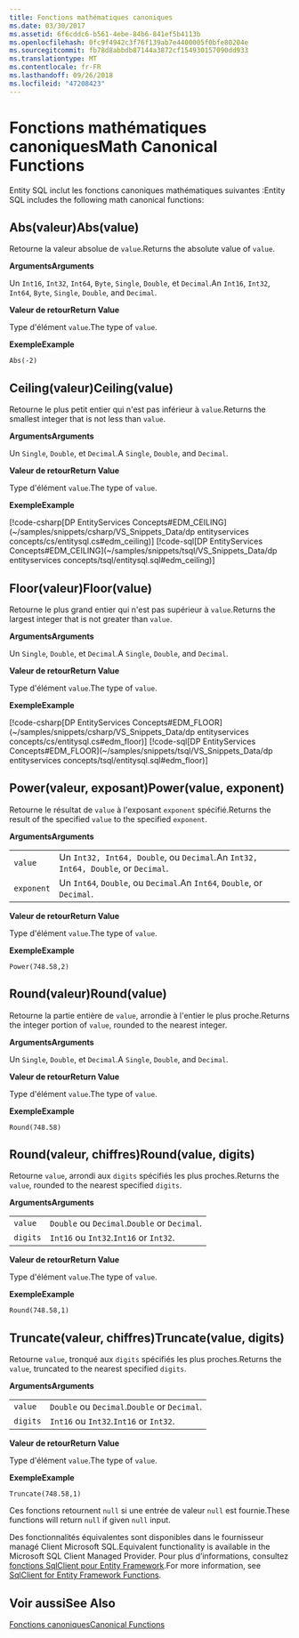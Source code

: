 ```yaml
---
title: Fonctions mathématiques canoniques
ms.date: 03/30/2017
ms.assetid: 6f6cddc6-b561-4ebe-84b6-841ef5b4113b
ms.openlocfilehash: 0fc9f4942c3f76f139ab7e4400005f0bfe80204e
ms.sourcegitcommit: fb78d8abbdb87144a3872cf154930157090dd933
ms.translationtype: MT
ms.contentlocale: fr-FR
ms.lasthandoff: 09/26/2018
ms.locfileid: "47208423"
---
```

# <a name="math-canonical-functions"></a><span data-ttu-id="89e92-102">Fonctions mathématiques canoniques</span><span class="sxs-lookup"><span data-stu-id="89e92-102">Math Canonical Functions</span></span>

<span data-ttu-id="89e92-103">Entity SQL inclut les fonctions canoniques mathématiques suivantes :</span><span class="sxs-lookup"><span data-stu-id="89e92-103">Entity SQL includes the following math canonical functions:</span></span>
  
## <a name="absvalue"></a><span data-ttu-id="89e92-104">Abs(valeur)</span><span class="sxs-lookup"><span data-stu-id="89e92-104">Abs(value)</span></span>

<span data-ttu-id="89e92-105">Retourne la valeur absolue de `value`.</span><span class="sxs-lookup"><span data-stu-id="89e92-105">Returns the absolute value of `value`.</span></span>

<span data-ttu-id="89e92-106">**Arguments**</span><span class="sxs-lookup"><span data-stu-id="89e92-106">**Arguments**</span></span>

<span data-ttu-id="89e92-107">Un `Int16`, `Int32`, `Int64`, `Byte`, `Single`, `Double`, et `Decimal`.</span><span class="sxs-lookup"><span data-stu-id="89e92-107">An `Int16`, `Int32`, `Int64`, `Byte`, `Single`, `Double`, and `Decimal`.</span></span>

<span data-ttu-id="89e92-108">**Valeur de retour**</span><span class="sxs-lookup"><span data-stu-id="89e92-108">**Return Value**</span></span>

<span data-ttu-id="89e92-109">Type d'élément `value`.</span><span class="sxs-lookup"><span data-stu-id="89e92-109">The type of `value`.</span></span>

<span data-ttu-id="89e92-110">**Exemple**</span><span class="sxs-lookup"><span data-stu-id="89e92-110">**Example**</span></span>

`Abs(-2)`

## <a name="ceilingvalue"></a><span data-ttu-id="89e92-111">Ceiling(valeur)</span><span class="sxs-lookup"><span data-stu-id="89e92-111">Ceiling(value)</span></span>

<span data-ttu-id="89e92-112">Retourne le plus petit entier qui n'est pas inférieur à `value`.</span><span class="sxs-lookup"><span data-stu-id="89e92-112">Returns the smallest integer that is not less than `value`.</span></span>

<span data-ttu-id="89e92-113">**Arguments**</span><span class="sxs-lookup"><span data-stu-id="89e92-113">**Arguments**</span></span>

<span data-ttu-id="89e92-114">Un `Single`, `Double`, et `Decimal`.</span><span class="sxs-lookup"><span data-stu-id="89e92-114">A `Single`, `Double`, and `Decimal`.</span></span>

<span data-ttu-id="89e92-115">**Valeur de retour**</span><span class="sxs-lookup"><span data-stu-id="89e92-115">**Return Value**</span></span>

<span data-ttu-id="89e92-116">Type d'élément `value`.</span><span class="sxs-lookup"><span data-stu-id="89e92-116">The type of `value`.</span></span>

<span data-ttu-id="89e92-117">**Exemple**</span><span class="sxs-lookup"><span data-stu-id="89e92-117">**Example**</span></span>

[!code-csharp[DP EntityServices Concepts#EDM_CEILING](~/samples/snippets/csharp/VS_Snippets_Data/dp entityservices concepts/cs/entitysql.cs#edm_ceiling)]
[!code-sql[DP EntityServices Concepts#EDM_CEILING](~/samples/snippets/tsql/VS_Snippets_Data/dp entityservices concepts/tsql/entitysql.sql#edm_ceiling)]

## <a name="floorvalue"></a><span data-ttu-id="89e92-118">Floor(valeur)</span><span class="sxs-lookup"><span data-stu-id="89e92-118">Floor(value)</span></span>

<span data-ttu-id="89e92-119">Retourne le plus grand entier qui n'est pas supérieur à `value`.</span><span class="sxs-lookup"><span data-stu-id="89e92-119">Returns the largest integer that is not greater than `value`.</span></span>

<span data-ttu-id="89e92-120">**Arguments**</span><span class="sxs-lookup"><span data-stu-id="89e92-120">**Arguments**</span></span>

<span data-ttu-id="89e92-121">Un `Single`, `Double`, et `Decimal`.</span><span class="sxs-lookup"><span data-stu-id="89e92-121">A `Single`, `Double`, and `Decimal`.</span></span>

<span data-ttu-id="89e92-122">**Valeur de retour**</span><span class="sxs-lookup"><span data-stu-id="89e92-122">**Return Value**</span></span>

<span data-ttu-id="89e92-123">Type d'élément `value`.</span><span class="sxs-lookup"><span data-stu-id="89e92-123">The type of `value`.</span></span>

<span data-ttu-id="89e92-124">**Exemple**</span><span class="sxs-lookup"><span data-stu-id="89e92-124">**Example**</span></span>

[!code-csharp[DP EntityServices Concepts#EDM_FLOOR](~/samples/snippets/csharp/VS_Snippets_Data/dp entityservices concepts/cs/entitysql.cs#edm_floor)]
[!code-sql[DP EntityServices Concepts#EDM_FLOOR](~/samples/snippets/tsql/VS_Snippets_Data/dp entityservices concepts/tsql/entitysql.sql#edm_floor)]

## <a name="powervalue-exponent"></a><span data-ttu-id="89e92-125">Power(valeur, exposant)</span><span class="sxs-lookup"><span data-stu-id="89e92-125">Power(value, exponent)</span></span>

<span data-ttu-id="89e92-126">Retourne le résultat de `value` à l'exposant `exponent` spécifié.</span><span class="sxs-lookup"><span data-stu-id="89e92-126">Returns the result of the specified `value` to the specified `exponent`.</span></span>

<span data-ttu-id="89e92-127">**Arguments**</span><span class="sxs-lookup"><span data-stu-id="89e92-127">**Arguments**</span></span>

|  |  |
|--|--|
|`value` | <span data-ttu-id="89e92-128">Un `Int32, Int64, Double`, ou `Decimal`.</span><span class="sxs-lookup"><span data-stu-id="89e92-128">An `Int32, Int64, Double`, or `Decimal`.</span></span> |
|`exponent` | <span data-ttu-id="89e92-129">Un `Int64`, `Double`, ou `Decimal`.</span><span class="sxs-lookup"><span data-stu-id="89e92-129">An `Int64`, `Double`, or `Decimal`.</span></span> |

<span data-ttu-id="89e92-130">**Valeur de retour**</span><span class="sxs-lookup"><span data-stu-id="89e92-130">**Return Value**</span></span>

<span data-ttu-id="89e92-131">Type d'élément `value`.</span><span class="sxs-lookup"><span data-stu-id="89e92-131">The type of `value`.</span></span>

<span data-ttu-id="89e92-132">**Exemple**</span><span class="sxs-lookup"><span data-stu-id="89e92-132">**Example**</span></span>

`Power(748.58,2)`

## <a name="roundvalue"></a><span data-ttu-id="89e92-133">Round(valeur)</span><span class="sxs-lookup"><span data-stu-id="89e92-133">Round(value)</span></span>

<span data-ttu-id="89e92-134">Retourne la partie entière de `value`, arrondie à l'entier le plus proche.</span><span class="sxs-lookup"><span data-stu-id="89e92-134">Returns the integer portion of `value`, rounded to the nearest integer.</span></span>

<span data-ttu-id="89e92-135">**Arguments**</span><span class="sxs-lookup"><span data-stu-id="89e92-135">**Arguments**</span></span>

<span data-ttu-id="89e92-136">Un `Single`, `Double`, et `Decimal`.</span><span class="sxs-lookup"><span data-stu-id="89e92-136">A `Single`, `Double`, and `Decimal`.</span></span>

<span data-ttu-id="89e92-137">**Valeur de retour**</span><span class="sxs-lookup"><span data-stu-id="89e92-137">**Return Value**</span></span>

<span data-ttu-id="89e92-138">Type d'élément `value`.</span><span class="sxs-lookup"><span data-stu-id="89e92-138">The type of `value`.</span></span>

<span data-ttu-id="89e92-139">**Exemple**</span><span class="sxs-lookup"><span data-stu-id="89e92-139">**Example**</span></span>

`Round(748.58)`

## <a name="roundvalue-digits"></a><span data-ttu-id="89e92-140">Round(valeur, chiffres)</span><span class="sxs-lookup"><span data-stu-id="89e92-140">Round(value, digits)</span></span>

<span data-ttu-id="89e92-141">Retourne `value`, arrondi aux `digits` spécifiés les plus proches.</span><span class="sxs-lookup"><span data-stu-id="89e92-141">Returns the `value`, rounded to the nearest specified `digits`.</span></span>

<span data-ttu-id="89e92-142">**Arguments**</span><span class="sxs-lookup"><span data-stu-id="89e92-142">**Arguments**</span></span>

|  |  |
|--|--|
|`value`|<span data-ttu-id="89e92-143">`Double` ou `Decimal`.</span><span class="sxs-lookup"><span data-stu-id="89e92-143">`Double` or `Decimal`.</span></span>|
|`digits`|<span data-ttu-id="89e92-144">`Int16` ou `Int32`.</span><span class="sxs-lookup"><span data-stu-id="89e92-144">`Int16` or `Int32`.</span></span>|

<span data-ttu-id="89e92-145">**Valeur de retour**</span><span class="sxs-lookup"><span data-stu-id="89e92-145">**Return Value**</span></span>

<span data-ttu-id="89e92-146">Type d'élément `value`.</span><span class="sxs-lookup"><span data-stu-id="89e92-146">The type of `value`.</span></span>

<span data-ttu-id="89e92-147">**Exemple**</span><span class="sxs-lookup"><span data-stu-id="89e92-147">**Example**</span></span>

`Round(748.58,1)`

## <a name="truncatevalue-digits"></a><span data-ttu-id="89e92-148">Truncate(valeur, chiffres)</span><span class="sxs-lookup"><span data-stu-id="89e92-148">Truncate(value, digits)</span></span>

<span data-ttu-id="89e92-149">Retourne `value`, tronqué aux `digits` spécifiés les plus proches.</span><span class="sxs-lookup"><span data-stu-id="89e92-149">Returns the `value`, truncated to the nearest specified `digits`.</span></span>

<span data-ttu-id="89e92-150">**Arguments**</span><span class="sxs-lookup"><span data-stu-id="89e92-150">**Arguments**</span></span>

|  |  |
|--|--|
|`value`|<span data-ttu-id="89e92-151">`Double` ou `Decimal`.</span><span class="sxs-lookup"><span data-stu-id="89e92-151">`Double` or `Decimal`.</span></span>|
|`digits`|<span data-ttu-id="89e92-152">`Int16` ou `Int32`.</span><span class="sxs-lookup"><span data-stu-id="89e92-152">`Int16` or `Int32`.</span></span>|

<span data-ttu-id="89e92-153">**Valeur de retour**</span><span class="sxs-lookup"><span data-stu-id="89e92-153">**Return Value**</span></span>

<span data-ttu-id="89e92-154">Type d'élément `value`.</span><span class="sxs-lookup"><span data-stu-id="89e92-154">The type of `value`.</span></span>

<span data-ttu-id="89e92-155">**Exemple**</span><span class="sxs-lookup"><span data-stu-id="89e92-155">**Example**</span></span>

`Truncate(748.58,1)`  
  
 <span data-ttu-id="89e92-156">Ces fonctions retournent `null` si une entrée de valeur `null` est fournie.</span><span class="sxs-lookup"><span data-stu-id="89e92-156">These functions will return `null` if given `null` input.</span></span>  
  
 <span data-ttu-id="89e92-157">Des fonctionnalités équivalentes sont disponibles dans le fournisseur managé Client Microsoft SQL.</span><span class="sxs-lookup"><span data-stu-id="89e92-157">Equivalent functionality is available in the Microsoft SQL Client Managed Provider.</span></span> <span data-ttu-id="89e92-158">Pour plus d’informations, consultez [fonctions SqlClient pour Entity Framework](../../../../../../docs/framework/data/adonet/ef/sqlclient-for-ef-functions.md).</span><span class="sxs-lookup"><span data-stu-id="89e92-158">For more information, see [SqlClient for Entity Framework Functions](../../../../../../docs/framework/data/adonet/ef/sqlclient-for-ef-functions.md).</span></span>  
  
## <a name="see-also"></a><span data-ttu-id="89e92-159">Voir aussi</span><span class="sxs-lookup"><span data-stu-id="89e92-159">See Also</span></span>  
 [<span data-ttu-id="89e92-160">Fonctions canoniques</span><span class="sxs-lookup"><span data-stu-id="89e92-160">Canonical Functions</span></span>](../../../../../../docs/framework/data/adonet/ef/language-reference/canonical-functions.md)

